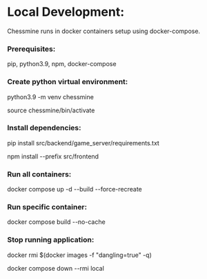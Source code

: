 

# Local Development:

Chessmine runs in docker containers setup using docker-compose.

### Prerequisites:

pip, python3.9, npm, docker-compose

### Create python virtual environment:

python3.9 -m venv chessmine

source chessmine/bin/activate

### Install dependencies:
pip install src/backend/game_server/requirements.txt

npm install --prefix src/frontend

### Run all containers:
docker compose up -d --build --force-recreate

### Run specific container:
docker compose build --no-cache <container>


### Stop running application:
docker rmi $(docker images -f "dangling=true" -q)

docker compose down --rmi local
